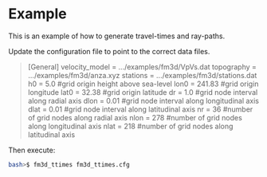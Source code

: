 Example
=======

This is an example of how to generate travel-times and ray-paths.

Update the configuration file to point to the correct data files.

>[General]
>velocity_model = .../examples/fm3d/VpVs.dat
>topography = .../examples/fm3d/anza.xyz
>stations = .../examples/fm3d/stations.dat
>h0 =	5.0	#grid origin height above sea-level
>lon0 =	241.83	#grid origin longitude
>lat0 =	32.38	#grid origin latitude
>dr =	1.0	#grid node interval along radial axis
>dlon =	0.01	#grid node interval along longitudinal axis
>dlat =	0.01	#grid node interval along latitudinal axis
>nr =	36	#number of grid nodes along radial axis
>nlon =	278	#number of grid nodes along longitudinal axis
>nlat =	218	#number of grid nodes along latitudinal axis

Then execute:
```bash
bash>$ fm3d_ttimes fm3d_ttimes.cfg
```
